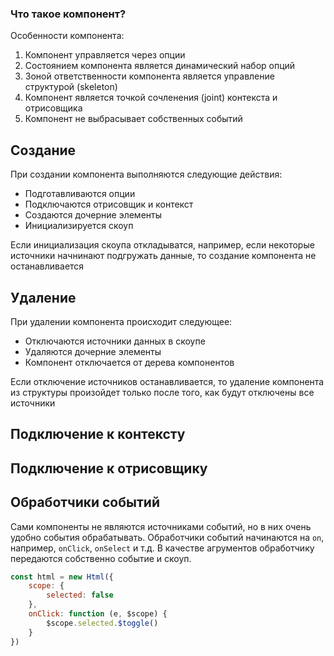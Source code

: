 
### Что такое компонент?
Особенности компонента:
1. Компонент управляется через опции
2. Состоянием компонента является динамический набор опций
3. Зоной ответственности компонента является управление структурой (skeleton)
4. Компонент является точкой сочленения (joint) контекста и отрисовщика
5. Компонент не выбрасывает собственных событий

## Создание

При создании компонента выполняются следующие действия:
* Подготавливаются опции
* Подключаются отрисовщик и контекст
* Создаются дочерние элементы
* Инициализируется скоуп

Если инициализация скоупа откладыватся, например, если некоторые источники начнинают подгружать данные, то создание компонента не останавливается

## Удаление

При удалении компонента происходит следующее:
* Отключаются источники данных в скоупе
* Удаляются дочерние элементы
* Компонент отключается от дерева компонентов 

Если отключение источников останавливается, то удаление компонента из структуры произойдет только после того, как будут отключены все источники

## Подключение к контексту

## Подключение к отрисовщику

## Обработчики событий

Сами компоненты не являются источниками событий, но в них очень удобно события обрабатывать. Обработчики событий начинаются на `on`, например, `onClick`, `onSelect` и т.д.
В качестве агрументов обработчику передаются собственно событие и скоуп.

```javascript
const html = new Html({
    scope: {
        selected: false
    },
    onClick: function (e, $scope) {
        $scope.selected.$toggle()
    }
})
```
